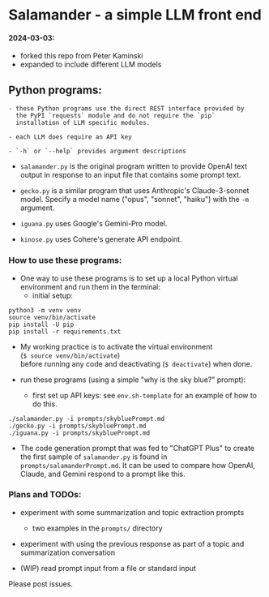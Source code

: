 # Salamander - a simple LLM front end

#### 2024-03-03:
- forked this repo from Peter Kaminski
- expanded to include different LLM models

## Python programs:
	- these Python programs use the direct REST interface provided by
      the PyPI `requests` module and do not require the `pip`
      installation of LLM specific modules.  
	  
	- each LLM does require an API key  
	
	- `-h` or `--help` provides argument descriptions
	
- `salamander.py` is the original program written to provide OpenAI text
  output in response to an input file that contains some prompt text.

- `gecko.py` is a similar program that uses Anthropic's Claude-3-sonnet model. Specify a model name ("opus", "sonnet",
  "haiku") with the `-m` argument.
  
- `iguana.py` uses Google's Gemini-Pro model.

- `kinose.py` uses Cohere's generate API endpoint.

### How to use these programs:

- One way to use these programs is to set up a local Python virtual
  environment and run them in the terminal:  
  - initial setup:  
  
``` shell
python3 -m venv venv
source venv/bin/activate
pip install -U pip
pip install -r requirements.txt
```
  - My working practice is to activate the virtual environment  
   (`$ source venv/bin/activate`)  
   before running any code and deactivating (`$ deactivate`)  when done.  

  - run these programs (using a simple "why is the sky blue?" prompt):
    - first set up API keys: see `env.sh-template` for an example of how to
      do this.

``` shell
./salamander.py -i prompts/skybluePrompt.md
./gecko.py -i prompts/skybluePrompt.md
./iguana.py -i prompts/skybluePrompt.md
```

 - The code generation prompt that was fed to "ChatGPT Plus" to create
   the first sample of `salamander.py` is found in
   `prompts/salamanderPrompt.md`. It can be used to compare how OpenAI,
   Claude, and Gemini respond to a prompt like this.  

### Plans and TODOs:
   
 - experiment with some summarization and topic extraction prompts  
   - two examples in the `prompts/` directory
 
 - experiment with using the previous response as part of a topic and
   summarization conversation  

 - (WIP) read prompt input from a file or standard input

Please post issues.
